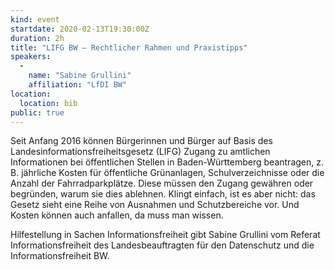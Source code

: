 ```yaml
---
kind: event
startdate: 2020-02-13T19:30:00Z
duration: 2h
title: "LIFG BW – Rechtlicher Rahmen und Praxistipps"
speakers:
  -
    name: "Sabine Grullini"
    affiliation: "LfDI BW"
location:
  location: bib
public: true
---
```

Seit Anfang 2016 können Bürgerinnen und Bürger auf Basis des Landesinformationsfreiheitsgesetz (LIFG) Zugang zu amtlichen Informationen bei öffentlichen Stellen in Baden-Württemberg beantragen, z. B. jährliche Kosten für öffentliche Grünanlagen, Schulverzeichnisse oder die Anzahl der Fahrradparkplätze.
Diese müssen den Zugang gewähren oder begründen, warum sie dies ablehnen. Klingt einfach, ist es aber nicht: das Gesetz sieht eine Reihe von Ausnahmen und Schutzbereiche vor.
Und Kosten können auch anfallen, da muss man wissen.

Hilfestellung in Sachen Informationsfreiheit gibt Sabine Grullini vom Referat Informationsfreiheit des Landesbeauftragten für den Datenschutz und die Informationsfreiheit BW. 
